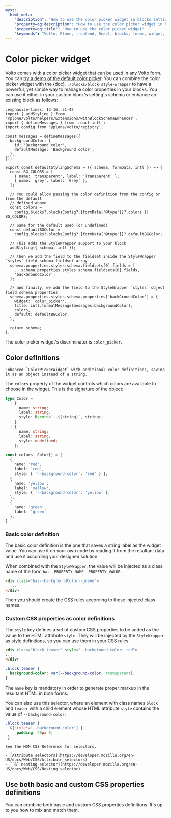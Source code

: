 ```yaml
---
myst:
  html_meta:
    "description": "How to use the color picker widget in blocks settings and forms"
    "property=og:description": "How to use the color picker widget in blocks settings and forms"
    "property=og:title": "How to use the color picker widget"
    "keywords": "Volto, Plone, frontend, React, blocks, forms, widget, color, picker"
---
```


# Color picker widget

Volto comes with a color picker widget that can be used in any Volto form.
You can [try a demo of the default color picker](https://6.docs.plone.org/storybook/?path=/story/edit-widgets-colorpicker--default).
You can combine the color picker widget with the {doc}`../blocks/block-style-wrapper` to have a powerful, yet simple way to manage color properties in your blocks.
You can use it either in your custom block's setting's schema or enhance an existing block as follows:

```{code-block} js
:emphasize-lines: 13-16, 31-42
import { addStyling } from '@plone/volto/helpers/Extensions/withBlockSchemaEnhancer';
import { defineMessages } from 'react-intl';
import config from '@plone/volto/registry';

const messages = defineMessages({
  backgroundColor: {
    id: 'Background color',
    defaultMessage: 'Background color',
  },
});

export const defaultStylingSchema = ({ schema, formData, intl }) => {
  const BG_COLORS = [
    { name: 'transparent', label: 'Transparent' },
    { name: 'grey', label: 'Grey' },
  ];

  // You could allow passing the color definition from the config or from the default
  // defined above
  const colors =
    config.blocks?.blocksConfig?.[formData['@type']]?.colors || BG_COLORS;

  // Same for the default used (or undefined)
  const defaultBGColor =
    config.blocks?.blocksConfig?.[formData['@type']]?.defaultBGColor;

  // This adds the StyleWrapper support to your block
  addStyling({ schema, intl });

  // Then we add the field to the fieldset inside the StyleWrapper `styles` field schema fieldset array
  schema.properties.styles.schema.fieldsets[0].fields = [
    ...schema.properties.styles.schema.fieldsets[0].fields,
    'backGroundColor',
  ];

  // and finally, we add the field to the StyleWrapper `styles` object field schema properties
  schema.properties.styles.schema.properties['backGroundColor'] = {
    widget: 'color_picker',
    title: intl.formatMessage(messages.backgroundColor),
    colors,
    default: defaultBGColor,
  };

  return schema;
};
```

The color picker widget's discriminator is `color_picker`.

## Color definitions

```{versionchanged} 17.9.0
Enhanced `ColorPickerWidget` with additional color definitions, saving it as an object instead of a string.
```

The `colors` property of the widget controls which colors are available to choose in the widget.
This is the signature of the object:

```ts
type Color =
  | {
      name: string;
      label: string;
      style: Record<`--${string}`, string>;
    }
  | {
      name: string;
      label: string;
      style: undefined;
    };

const colors: Color[] = [
  {
    name: 'red',
    label: 'red',
    style: { '--background-color': 'red' } },
  {
    name: 'yellow',
    label: 'yellow',
    style: { '--background-color': 'yellow' },
  },
  {
    name: 'green',
    label: 'green'
  },
]
```

### Basic color definition

The basic color definition is the one that saves a string label as the widget value.
You can use it on your own code by reading it from the resultant data and use it according your designed solution.

When combined with the `StyleWrapper`, the value will be injected as a class name of the form `has--PROPERTY_NAME--PROPERTY_VALUE`:

```html
<div class="has--backgroundColor--green">
  ...
</div>
```

Then you should create the CSS rules according to these injected class names.

### Custom CSS properties as color definitions

The `style` key defines a set of custom CSS properties to be added as the value to the HTML attribute `style`.
They will be injected by the `StyleWrapper` as style definitions, so you can use them in your CSS rules.

```html
<div class="block teaser" style="--background-color: red">
...
</div>
```

```css
.block.teaser {
  background-color: var(--background-color, transparent);
}
```

The `name` key is mandatory in order to generate proper markup in the resultant HTML in both forms.

You can also use this selector, where an element with class names `block` and `teaser` with a child element whose HTML attribute `style` contains the value of `--background-color`:

```css
.block.teaser {
  &[style*='--background-color'] {
     padding: 20px 0;
 }
 ```

```{seealso}
See the MDN CSS Reference for selectors.

- [Attribute selectors](https://developer.mozilla.org/en-US/docs/Web/CSS/Attribute_selectors)
- [`&` nesting selector](https://developer.mozilla.org/en-US/docs/Web/CSS/Nesting_selector)
```


## Use both basic and custom CSS properties definitions

You can combine both basic and custom CSS properties definitions.
It's up to you how to mix and match them.
